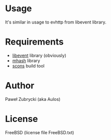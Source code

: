 Usage
=====

It's similar in usage to evhttp from libevent library.

Requirements
============

 * [libevent](http://monkey.org/~provos/libevent/) library (obviously)
 * [mhash](http://mhash.sourceforge.net) library
 * [scons](http://www.scons.org) build tool

Author
======

Paweł Zubrycki (aka Aulos)

License
=======

FreeBSD (license file FreeBSD.txt)
